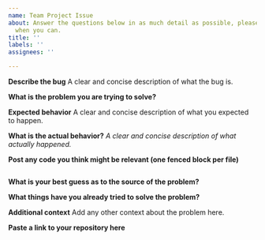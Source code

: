 ```yaml
---
name: Team Project Issue
about: Answer the questions below in as much detail as possible, please share code
  when you can.
title: ''
labels: ''
assignees: ''

---
```


**Describe the bug**
A clear and concise description of what the bug is.

**What is the problem you are trying to solve?**

**Expected behavior**
A clear and concise description of what you expected to happen.

**What is the actual behavior?**
_A clear and concise description of what actually happened._

**Post any code you think might be relevant (one fenced block per file)**
```js

```

**What is your best guess as to the source of the problem?**

**What things have you already tried to solve the problem?**

**Additional context**
Add any other context about the problem here.

**Paste a link to your repository here**
